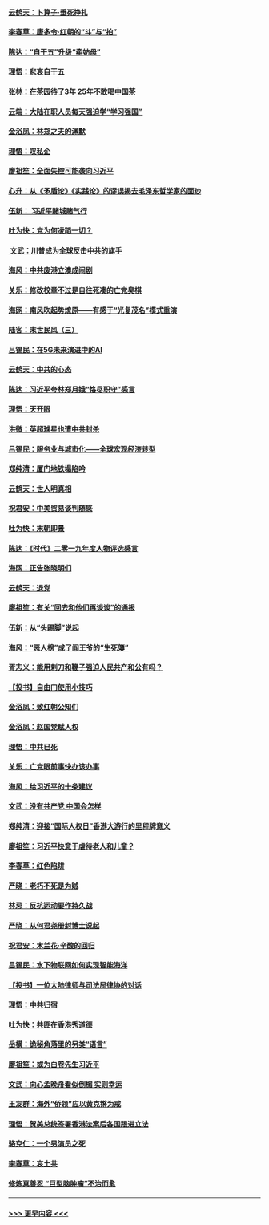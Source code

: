 #### [云鹤天：卜算子‧垂死挣扎](../pages/nsc993/n11739956.md?t=12241311) 
#### [李春草：唐多令‧红朝的“斗”与“拍”](../pages/nsc993/n11739830.md?t=12241311) 
#### [陈达：“自干五”升级“牵妨母”](../pages/nsc993/n11739724.md?t=12241311) 
#### [理悟：悲哀自干五](../pages/nsc993/n11739547.md?t=12241311) 
#### [张林：在茶园待了3年 25年不敢喝中国茶](../pages/nsc993/n11739240.md?t=12241311) 
#### [云端：大陆在职人员每天强迫学“学习强国”](../pages/nsc993/n11738735.md?t=12241311) 
#### [金浴凤：林郑之夫的渊默](../pages/nsc993/n11737735.md?t=12241311) 
#### [理悟：叹私企](../pages/nsc993/n11737715.md?t=12241311) 
#### [廖祖笙：全面失控可能袭向习近平](../pages/nsc993/n11737704.md?t=12241311) 
#### [心升：从《矛盾论》《实践论》的谬误揭去毛泽东哲学家的面纱](../pages/nsc993/n11736962.md?t=12241311) 
#### [伍新： 习近平赌城赌气行](../pages/nsc993/n11736929.md?t=12241311) 
#### [吐为快：党为何凌蹈一切？](../pages/nsc993/n11736915.md?t=12241311) 
#### [ 文武：川普成为全球反击中共的旗手](../pages/nsc993/n11736882.md?t=12241311) 
#### [海风：中共废港立澳成闹剧](../pages/nsc993/n11735857.md?t=12241311) 
#### [关乐：修改校章不过是自往死凑的亡党臭棋](../pages/nsc993/n11735097.md?t=12241311) 
#### [海网：南风吹起势燎原——有感于“光复茂名”模式重演](../pages/nsc993/n11732308.md?t=12241311) 
#### [陆客：末世民风（三）](../pages/nsc993/n11732211.md?t=12241311) 
#### [吕锡民：在5G未来演进中的AI](../pages/nsc993/n11730010.md?t=12241311) 
#### [云鹤天：中共的心态](../pages/nsc993/n11729906.md?t=12241311) 
#### [陈达：习近平夸林郑月娥“恪尽职守”感言](../pages/nsc993/n11729881.md?t=12241311) 
#### [理悟：天开眼](../pages/nsc993/n11729699.md?t=12241311) 
#### [洪微：英超球星也遭中共封杀](../pages/nsc993/n11727243.md?t=12241311) 
#### [吕锡民：服务业与城市化——全球宏观经济转型](../pages/nsc993/n11725845.md?t=12241311) 
#### [郑纯清：厦门地铁塌陷吟](../pages/nsc993/n11725813.md?t=12241311) 
#### [云鹤天：世人明真相](../pages/nsc993/n11725621.md?t=12241311) 
#### [祝君安：中美贸易谈判随感](../pages/nsc993/n11725609.md?t=12241311) 
#### [吐为快：末朝即景](../pages/nsc993/n11723365.md?t=12241311) 
#### [陈达：《时代》二零一九年度人物评选感言](../pages/nsc993/n11723337.md?t=12241311) 
#### [海网：正告张晓明们](../pages/nsc993/n11723228.md?t=12241311) 
#### [云鹤天：退党](../pages/nsc993/n11723056.md?t=12241311) 
#### [廖祖笙：有关“回去和他们再谈谈”的通报](../pages/nsc993/n11722442.md?t=12241311) 
#### [伍新：从“头踢脚”说起](../pages/nsc993/n11722429.md?t=12241311) 
#### [海风：“恶人榜”成了阎王爷的“生死簿”](../pages/nsc993/n11722272.md?t=12241311) 
#### [胥志义：能用剌刀和鞭子强迫人民共产和公有吗？](../pages/nsc993/n11720569.md?t=12241311) 
#### [【投书】自由门使用小技巧](../pages/nsc993/n11720180.md?t=12241311) 
#### [金浴凤：致红朝公知们](../pages/nsc993/n11720563.md?t=12241311) 
#### [金浴凤：赵国党赋人权](../pages/nsc993/n11720533.md?t=12241311) 
#### [理悟：中共已死](../pages/nsc993/n11720233.md?t=12241311) 
#### [关乐：亡党眼前事快办该办事](../pages/nsc993/n11719160.md?t=12241311) 
#### [海风：给习近平的十条建议](../pages/nsc993/n11717616.md?t=12241311) 
#### [文武：没有共产党 中国会怎样](../pages/nsc993/n11717584.md?t=12241311) 
#### [郑纯清：迎接“国际人权日”香港大游行的里程牌意义](../pages/nsc993/n11717417.md?t=12241311) 
#### [廖祖笙：习近平快意于虐待老人和儿童？](../pages/nsc993/n11715313.md?t=12241311) 
#### [李春草：红色陷阱](../pages/nsc993/n11715029.md?t=12241311) 
#### [严晓：老朽不死是为贼](../pages/nsc993/n11712910.md?t=12241311) 
#### [林忌：反抗运动要作持久战](../pages/nsc993/n11712623.md?t=12241311) 
#### [严晓：从何君尧册封博士说起](../pages/nsc993/n11712465.md?t=12241311) 
#### [祝君安：木兰花·辛酸的回归](../pages/nsc993/n11712381.md?t=12241311) 
#### [吕锡民：水下物联网如何实现智能海洋](../pages/nsc993/n11711158.md?t=12241311) 
#### [【投书】一位大陆律师与司法局律协的对话](../pages/nsc993/n11709675.md?t=12241311) 
#### [理悟：中共归宿](../pages/nsc993/n11710059.md?t=12241311) 
#### [吐为快：共匪在香港秀道德](../pages/nsc993/n11709979.md?t=12241311) 
#### [岳横：诡秘角落里的另类“语言”](../pages/nsc993/n11709792.md?t=12241311) 
#### [廖祖笙：或为白卷先生习近平](../pages/nsc993/n11708330.md?t=12241311) 
#### [文武：向心孟晚舟看似倒楣 实则幸运](../pages/nsc993/n11708236.md?t=12241311) 
#### [王友群：海外“侨领”应以黄克锵为戒](../pages/nsc993/n11706176.md?t=12241311) 
#### [理悟：贺美总统签署香港法案后各国跟进立法](../pages/nsc993/n11706853.md?t=12241311) 
#### [骆克仁：一个男演员之死](../pages/nsc993/n11706677.md?t=12241311) 
#### [李春草：哀土共](../pages/nsc993/n11706255.md?t=12241311) 
#### [修炼真善忍 “巨型脑肿瘤”不治而愈](../pages/nsc993/n11705340.md?t=12241311) 

----
#### [ >>> 更早内容 <<< ](../indexes/nsc993-earlier.md)
